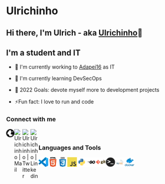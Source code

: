 # Ulrichinho

## Hi there, I'm Ulrich - aka [Ulrichinho][website]👋

## I'm a student and IT

- 💼 I'm currently working to [Adapei16][job] as IT
- 🌱 I'm currently learning DevSecOps
- 🥅 2022 Goals: devote myself more to development projects

- ⚡Fun fact: I love to run and code

### Connect with me

[<img align="left" alt="ugrolhier.fr" width="22px" src="https://raw.githubusercontent.com/iconic/open-iconic/master/svg/globe.svg" />][website]
[<img align="left" alt="Ulrichinho | Mail" width="22px" src="https://cdn.jsdelivr.net/npm/simple-icons@v5/icons/gmail.svg">][mail]
[<img align="left" alt="Ulrichinho | Twitter" width="22px" src="https://cdn.jsdelivr.net/npm/simple-icons@v5/icons/twitter.svg" color="blue">][twitter]
[<img align="left" alt="Ulrichinho | Linkedin" width="22px" src="https://cdn.jsdelivr.net/npm/simple-icons@v5/icons/linkedin.svg">][linkedin]

<br>

### Languages and Tools

[<img align="left" width="26px" alt="Visual Studio Code" src="https://raw.githubusercontent.com/github/explore/80688e429a7d4ef2fca1e82350fe8e3517d3494d/topics/visual-studio-code/visual-studio-code.png">][vscode]
<img align="left" width="26px" alt="HTML5" src="https://raw.githubusercontent.com/github/explore/80688e429a7d4ef2fca1e82350fe8e3517d3494d/topics/html/html.png">
<img align="left" width="26px" alt="CSS3" src="https://raw.githubusercontent.com/github/explore/80688e429a7d4ef2fca1e82350fe8e3517d3494d/topics/css/css.png">
<img align="left" width="26px" alt="Javascript" src="https://raw.githubusercontent.com/github/explore/80688e429a7d4ef2fca1e82350fe8e3517d3494d/topics/javascript/javascript.png">
[<img align="left" width="26px" alt="Python" src="https://raw.githubusercontent.com/github/explore/80688e429a7d4ef2fca1e82350fe8e3517d3494d/topics/python/python.png">][python]
[<img align="left" width="26px" alt="Golang" src="https://raw.githubusercontent.com/github/explore/80688e429a7d4ef2fca1e82350fe8e3517d3494d/topics/go/go.png">][golang]
[<img align="left" width="26px" alt="Git" src="https://raw.githubusercontent.com/github/explore/80688e429a7d4ef2fca1e82350fe8e3517d3494d/topics/git/git.png">][git]
<img align="left" width="26px" alt="Terminal" src="https://raw.githubusercontent.com/github/explore/80688e429a7d4ef2fca1e82350fe8e3517d3494d/topics/terminal/terminal.png">
[<img align="left" width="26px" alt="MySQL" src="https://raw.githubusercontent.com/github/explore/80688e429a7d4ef2fca1e82350fe8e3517d3494d/topics/mysql/mysql.png">][mysql]
[<img align="left" width="26px" alt="MySQL" src="https://raw.githubusercontent.com/github/explore/80688e429a7d4ef2fca1e82350fe8e3517d3494d/topics/docker/docker.png">][docker]

[website]:https://ugrolhier.fr
[mail]:mailto:grolhier.u@gmail.com
[twitter]:https://www.twitter.com/@GrolhierU
[linkedin]:https://www.linkedin.com/in/ulrich-grolhier-955160214/

[vscode]:https://code.visualstudio.com
[python]:https://www.python.org
[golang]:https://www.go.dev
[git]:https://git-scm.com
[github]:https://github.com
[mysql]:https://www.mysql.com
[docker]:https://www.docker.com

[job]:https://adapei-charente.fr
